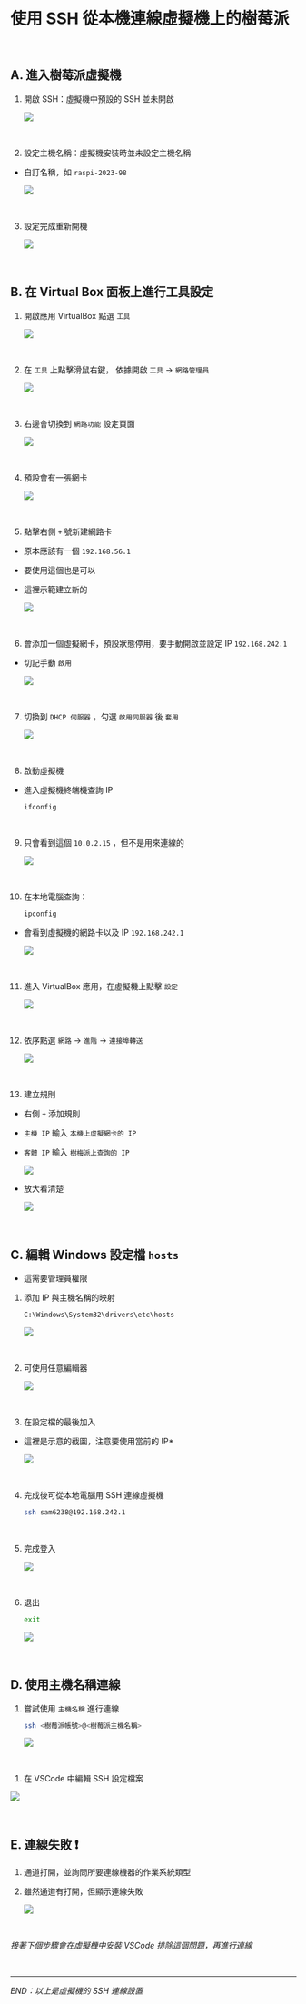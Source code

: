 # 使用 SSH 從本機連線虛擬機上的樹莓派

</br>

## A. 進入樹莓派虛擬機


1. 開啟 SSH：虛擬機中預設的 SSH 並未開啟
  
    ![](images/img_01.png)

</br>

2. 設定主機名稱：虛擬機安裝時並未設定主機名稱

- 自訂名稱，如 `raspi-2023-98`

    ![](images/img_02.png)

</br>

3. 設定完成重新開機

    ![](images/img_03.png)



</br>

## B. 在 Virtual Box 面板上進行工具設定

1. 開啟應用 VirtualBox 點選 `工具`

    ![](images/img_04.png)

</br>

2. 在 `工具` 上點擊滑鼠右鍵， 依據開啟 `工具` -> `網路管理員`

    ![](images/img_05.png)

</br>

3. 右邊會切換到 `網路功能` 設定頁面

    ![](images/img_06.png)

</br>

4. 預設會有一張網卡

    ![](images/img_07.png)

</br>

5. 點擊右側 `+` 號新建網路卡

- 原本應該有一個 `192.168.56.1`
- 要使用這個也是可以
- 這裡示範建立新的

    ![](images/img_08.png)

</br>

6. 會添加一個虛擬網卡，預設狀態停用，要手動開啟並設定 IP `192.168.242.1`

- 切記手動 `啟用`

    ![](images/img_09.png)

</br>

7. 切換到 `DHCP 伺服器` ，勾選 `啟用伺服器` 後 `套用`

    ![](images/img_10.png)

</br>

8. 啟動虛擬機

- 進入虛擬機終端機查詢 IP

    ```bash
    ifconfig
    ```

</br>

9. 只會看到這個 `10.0.2.15` ，但不是用來連線的

    ![](images/img_11.png)

</br>

10. 在本地電腦查詢：

    ```bash
    ipconfig
    ```

- 會看到虛擬機的網路卡以及 IP `192.168.242.1` 

    ![](images/img_12.png)

</br>

11. 進入 VirtualBox 應用，在虛擬機上點擊 `設定`

    ![](images/img_13.png)

</br>

12. 依序點選 `網路` -> `進階` -> `連接埠轉送`

    ![](images/img_14.png)

</br>

13. 建立規則

- 右側 `+` 添加規則
- `主機 IP` 輸入 `本機上虛擬網卡的 IP`
- `客體 IP` 輸入 `樹梅派上查詢的 IP`

  ![](images/img_15.png)

- 放大看清楚

  ![](images/img_16.png)

</br>

## C. 編輯 Windows 設定檔 `hosts`

- 這需要管理員權限

1. 添加 IP 與主機名稱的映射
   ```bash
   C:\Windows\System32\drivers\etc\hosts
   ```
    
    ![](images/img_17.png)

</br>

2. 可使用任意編輯器
  
    ![](images/img_18.png)

</br>

3. 在設定檔的最後加入
  
- 這裡是示意的截圖，注意要使用當前的 IP*

    ![](images/img_19.png)

</br>

4. 完成後可從本地電腦用 SSH 連線虛擬機
   ```bash
   ssh sam6238@192.168.242.1
   ```

</br>

5. 完成登入

    ![](images/img_20.png)

</br>

6. 退出
   ```bash
   exit
   ```
    
    ![](images/img_21.png)

</br>

## D. 使用主機名稱連線

1. 嘗試使用 `主機名稱` 進行連線
    
    ```bash
    ssh <樹莓派帳號>@<樹莓派主機名稱>
    ```
    
    ![](images/img_22.png)

</br>

1. 在 VSCode 中編輯 SSH 設定檔案
  
  ![](images/img_23.png)

</br>


## E. 連線失敗 ❗️

1. 通道打開，並詢問所要連線機器的作業系統類型


2. 雖然通道有打開，但顯示連線失敗
  
    ![](images/img_24.png)
  
</br>

  *接著下個步驟會在虛擬機中安裝 VSCode 排除這個問題，再進行連線*

</br>

---

_END：以上是虛擬機的 SSH 連線設置_
